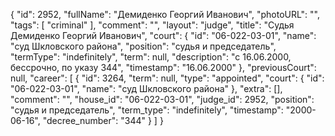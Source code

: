 {
    "id": 2952,
    "fullName": "Демиденко Георгий Иванович",
    "photoURL": "",
    "tags": [
        "criminal"
    ],
    "comment": "",
    "layout": "judge",
    "title": "Судья Демиденко Георгий Иванович",
    "court": {
        "id": "06-022-03-01",
        "name": "суд Шкловского района",
        "position": "судья и председатель",
        "termType": "indefinitely",
        "term": null,
        "description": "c 16.06.2000, бессрочно, по указу 344",
        "timestamp": "16.06.2000"
    },
    "previousCourt": null,
    "career": [
        {
            "id": 3264,
            "term": null,
            "type": "appointed",
            "court": {
                "id": "06-022-03-01",
                "name": "суд Шкловского района"
            },
            "extra": [],
            "comment": "",
            "house_id": "06-022-03-01",
            "judge_id": 2952,
            "position": "судья и председатель",
            "term_type": "indefinitely",
            "timestamp": "2000-06-16",
            "decree_number": "344"
        }
    ]
}